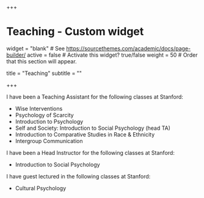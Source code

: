 +++
# Teaching - Custom widget

widget = "blank"  # See https://sourcethemes.com/academic/docs/page-builder/
active = false # Activate this widget? true/false
weight = 50  # Order that this section will appear.

title = "Teaching"
subtitle = ""


+++

I have been a Teaching Assistant for the following classes at Stanford:
 - Wise Interventions
 - Psychology of Scarcity 
 - Introduction to Psychology 
 - Self and Society: Introduction to Social Psychology (head TA) 
 - Introduction to Comparative Studies in Race & Ethnicity
 - Intergroup Communication 


I have been a Head Instructor for the following classes at Stanford:
 - Introduction to Social Psychology 

 I have guest lectured in the following classes at Stanford: 
 - Cultural Psychology
